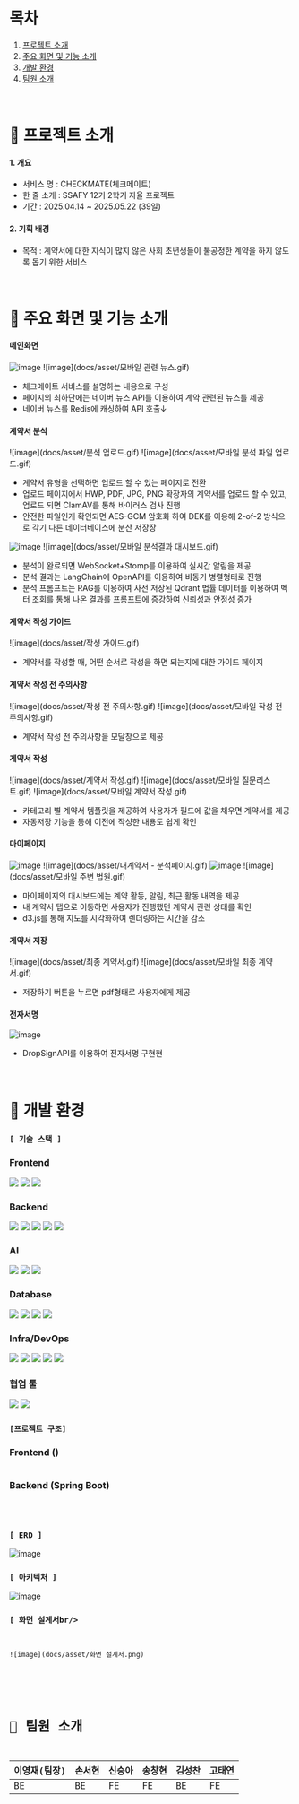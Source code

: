 # 목차

1. [프로젝트 소개](#프로젝트-소개)
2. [주요 화면 및 기능 소개](#주요-화면-및-기능-소개)
3. [개발 환경](#개발-환경)
4. [팀원 소개](#팀원-소개)

<br/>

# 🥸 프로젝트 소개

#### 1. 개요

- 서비스 명 : CHECKMATE(체크메이트)
- 한 줄 소개 : SSAFY 12기 2학기 자율 프로젝트
- 기간 : 2025.04.14 ~ 2025.05.22 (39일)

#### 2. 기획 배경

- 목적 : 계약서에 대한 지식이 많지 않은 사회 초년생들이 불공정한 계약을 하지 않도록 돕기 위한 서비스

<br/>

# 🎯 주요 화면 및 기능 소개

#### 메인화면
![image](docs/asset/메인페이지.gif)
![image](docs/asset/모바일 관련 뉴스.gif)
- 체크메이트 서비스를 설명하는 내용으로 구성
- 페이지의 최하단에는 네이버 뉴스 API를 이용하여 계약 관련된 뉴스를 제공
- 네이버 뉴스를 Redis에 캐싱하여 API 호출↓

#### 계약서 분석
![image](docs/asset/분석 업로드.gif)
![image](docs/asset/모바일 분석 파일 업로드.gif)
- 계약서 유형을 선택하면 업로드 할 수 있는 페이지로 전환
- 업로드 페이지에서 HWP, PDF, JPG, PNG 확장자의 계약서를 업로드 할 수 있고, 업로드 되면 ClamAV를 통해 바이러스 검사 진행
- 안전한 파일인게 확인되면 AES-GCM 암호화 하여 DEK를 이용해 2-of-2 방식으로 각기 다른 데이터베이스에 분산 저장장

![image](docs/asset/분석페이지.gif)
![image](docs/asset/모바일 분석결과 대시보드.gif)
- 분석이 완료되면 WebSocket+Stomp를 이용하여 실시간 알림을 제공
- 분석 결과는 LangChain에 OpenAPI를 이용하여 비동기 병렬형태로 진행
- 분석 프롬프트는 RAG를 이용하여 사전 저장된 Qdrant 법률 데이터를 이용하여 벡터 조회를 통해 나온 결과를 프롬프트에 증강하여 신뢰성과 안정성 증가

#### 계약서 작성 가이드
![image](docs/asset/작성 가이드.gif)
- 계약서를 작성할 때, 어떤 순서로 작성을 하면 되는지에 대한 가이드 페이지

#### 계약서 작성 전 주의사항
![image](docs/asset/작성 전 주의사항.gif)
![image](docs/asset/모바일 작성 전 주의사항.gif)
- 계약서 작성 전 주의사항을 모달창으로 제공

#### 계약서 작성
![image](docs/asset/계약서 작성.gif)
![image](docs/asset/모바일 질문리스트.gif)
![image](docs/asset/모바일 계약서 작성.gif)
- 카테고리 별 계약서 템플릿을 제공하여 사용자가 필드에 값을 채우면 계약서를 제공
- 자동저장 기능을 통해 이전에 작성한 내용도 쉽게 확인

#### 마이페이지
![image](docs/asset/마이페이지.gif)
![image](docs/asset/내계약서 - 분석페이지.gif)
![image](docs/asset/법원.gif)
![image](docs/asset/모바일 주변 법원.gif)
- 마이페이지의 대시보드에는 계약 활동, 알림, 최근 활동 내역을 제공
- 내 계약서 탭으로 이동하면 사용자가 진행했던 계약서 관련 상태를 확인
- d3.js를 통해 지도를 시각화하여 렌더링하는 시간을 감소

#### 계약서 저장
![image](docs/asset/최종 계약서.gif)
![image](docs/asset/모바일 최종 계약서.gif)
- 저장하기 버튼을 누르면 pdf형태로 사용자에게 제공

#### 전자서명
![image]()
- DropSignAPI를 이용하여 전자서명 구현현


<br/>

# 👻 개발 환경

### <code>[ 기술 스택 ]</code>

### Frontend
<img src="https://img.shields.io/badge/React-61DAFB?style=for-the-badge&logo=React&logoColor=white"/>
<img src="https://img.shields.io/badge/Typescript-3178C6?style=for-the-badge&logo=Typescript&logoColor=white"/>
<img src="https://img.shields.io/badge/Tailwind%20CSS-06B6D4?style=for-the-badge&logo=Tailwind%20CSS&logoColor=white"/> <br />

### Backend
<img src="https://img.shields.io/badge/SpringBoot-6DB33F?style=for-the-badge&logo=springboot&logoColor=white"/>
<img src="https://img.shields.io/badge/Spring%20Security-6DB33F?style=for-the-badge&logo=springsecurity&logoColor=white"/>
<img src="https://img.shields.io/badge/JWT-000000?style=for-the-badge&logo=jsonwebtokens&logoColor=white"/>
<img src="https://img.shields.io/badge/ClamAV-0079C1?style=for-the-badge"/>
<img src="https://img.shields.io/badge/AES--GCM-000000?style=for-the-badge&logo=lock&logoColor=white"/> <br />

### AI
<img src="https://img.shields.io/badge/FastAPI-009688?style=for-the-badge&logo=fastapi&logoColor=white"/>
<img src="https://img.shields.io/badge/LangChain-1C3C3C?style=for-the-badge&logo=LangChain&logoColor=white"/>
<img src="https://img.shields.io/badge/OpenAI-412991?style=for-the-badge&logo=openai&logoColor=white"/> <br />

### Database
<img src="https://img.shields.io/badge/MySQL-4479A1?style=for-the-badge&logo=mysql&logoColor=white"/>
<img src="https://img.shields.io/badge/MongoDB-47A248?style=for-the-badge&logo=mongodb&logoColor=white"/>
<img src="https://img.shields.io/badge/Redis-FF4438?style=for-the-badge&logo=redis&logoColor=white"/>
<img src="https://img.shields.io/badge/Qdrant-000000?style=for-the-badge"/> <br />

### Infra/DevOps
<img src="https://img.shields.io/badge/EC2-FF9900?style=for-the-badge&logo=amazonec2&logoColor=white"/>
<img src="https://img.shields.io/badge/Docker-2496ED?style=for-the-badge&logo=docker&logoColor=white"/>
<img src="https://img.shields.io/badge/AWS%20S3-569A31?style=for-the-badge&logo=Amazon%20S3&logoColor=white"/>
<img src="https://img.shields.io/badge/CloudFront-232F3E?style=for-the-badge&logo=Amazon%20CloudFront&logoColor=white"/>
<img src="https://img.shields.io/badge/GitLab%20Runner-FC6D26?style=for-the-badge&logo=gitlab&logoColor=white"/> <br />

### 협업 툴
<img src="https://img.shields.io/badge/Mattermost-0058CC?style=for-the-badge&logo=mattermost&logoColor=white"/>
<img src="https://img.shields.io/badge/GitLab-FC6D26?style=for-the-badge&logo=gitlab&logoColor=white"/> <br />


### <code>[프로젝트 구조]</code>

### Frontend ()

```

```

### Backend (Spring Boot)

```

```

<br/>

### <code>[ ERD ]</code>
![image](docs/asset/ERD.jpg)

### <code>[ 아키텍처 ]</code>
![image](docs/asset/아키텍처.jpg)

### <code>[ 화면 설계서br/>
![image](docs/asset/화면 설계서.png)


<br/>

# 🥳 팀원 소개
| 이영재(팀장) | 손서현 | 신승아 | 송창현 | 김성찬 | 고태연 |
| --- | --- | --- | --- | --- | --- |
| BE | BE | FE | FE | BE | FE |
<br/>
